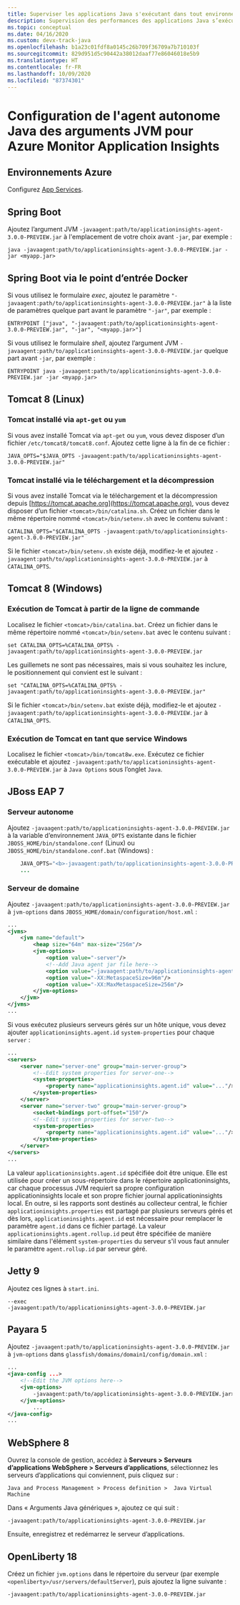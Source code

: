 ```yaml
---
title: Superviser les applications Java s'exécutant dans tout environnement - Azure Monitor Application Insights
description: Supervision des performances des applications Java s’exécutant dans tout environnement avec l'agent autonomie Java et sans instrumenter l’application. Suivi distribué et mise en correspondance d’applications.
ms.topic: conceptual
ms.date: 04/16/2020
ms.custom: devx-track-java
ms.openlocfilehash: b1a23c01fdf8a0145c26b709f36709a7b710103f
ms.sourcegitcommit: 829d951d5c90442a38012daaf77e86046018e5b9
ms.translationtype: HT
ms.contentlocale: fr-FR
ms.lasthandoff: 10/09/2020
ms.locfileid: "87374301"
---
```

# <a name="configuring-jvm-args-java-standalone-agent-for-azure-monitor-application-insights"></a>Configuration de l'agent autonome Java des arguments JVM pour Azure Monitor Application Insights



## <a name="azure-environments"></a>Environnements Azure

Configurez [App Services](../../app-service/configure-language-java.md#set-java-runtime-options).

## <a name="spring-boot"></a>Spring Boot

Ajoutez l’argument JVM `-javaagent:path/to/applicationinsights-agent-3.0.0-PREVIEW.jar` à l'emplacement de votre choix avant `-jar`, par exemple :

```
java -javaagent:path/to/applicationinsights-agent-3.0.0-PREVIEW.jar -jar <myapp.jar>
```

## <a name="spring-boot-via-docker-entry-point"></a>Spring Boot via le point d’entrée Docker

Si vous utilisez le formulaire *exec*, ajoutez le paramètre `"-javaagent:path/to/applicationinsights-agent-3.0.0-PREVIEW.jar"` à la liste de paramètres quelque part avant le paramètre `"-jar"`, par exemple :

```
ENTRYPOINT ["java", "-javaagent:path/to/applicationinsights-agent-3.0.0-PREVIEW.jar", "-jar", "<myapp.jar>"]
```

Si vous utilisez le formulaire *shell*, ajoutez l’argument JVM `-javaagent:path/to/applicationinsights-agent-3.0.0-PREVIEW.jar` quelque part avant `-jar`, par exemple :

```
ENTRYPOINT java -javaagent:path/to/applicationinsights-agent-3.0.0-PREVIEW.jar -jar <myapp.jar>
```

## <a name="tomcat-8-linux"></a>Tomcat 8 (Linux)

### <a name="tomcat-installed-via-apt-get-or-yum"></a>Tomcat installé via `apt-get` ou `yum`

Si vous avez installé Tomcat via `apt-get` ou `yum`, vous devez disposer d’un fichier `/etc/tomcat8/tomcat8.conf`.  Ajoutez cette ligne à la fin de ce fichier :

```
JAVA_OPTS="$JAVA_OPTS -javaagent:path/to/applicationinsights-agent-3.0.0-PREVIEW.jar"
```

### <a name="tomcat-installed-via-download-and-unzip"></a>Tomcat installé via le téléchargement et la décompression

Si vous avez installé Tomcat via le téléchargement et la décompression depuis [https://tomcat.apache.org](https://tomcat.apache.org), vous devez disposer d’un fichier `<tomcat>/bin/catalina.sh`.  Créez un fichier dans le même répertoire nommé `<tomcat>/bin/setenv.sh` avec le contenu suivant :

```
CATALINA_OPTS="$CATALINA_OPTS -javaagent:path/to/applicationinsights-agent-3.0.0-PREVIEW.jar"
```

Si le fichier `<tomcat>/bin/setenv.sh` existe déjà, modifiez-le et ajoutez `-javaagent:path/to/applicationinsights-agent-3.0.0-PREVIEW.jar` à `CATALINA_OPTS`.


## <a name="tomcat-8-windows"></a>Tomcat 8 (Windows)

### <a name="running-tomcat-from-the-command-line"></a>Exécution de Tomcat à partir de la ligne de commande

Localisez le fichier `<tomcat>/bin/catalina.bat`.  Créez un fichier dans le même répertoire nommé `<tomcat>/bin/setenv.bat` avec le contenu suivant :

```
set CATALINA_OPTS=%CATALINA_OPTS% -javaagent:path/to/applicationinsights-agent-3.0.0-PREVIEW.jar
```

Les guillemets ne sont pas nécessaires, mais si vous souhaitez les inclure, le positionnement qui convient est le suivant :

```
set "CATALINA_OPTS=%CATALINA_OPTS% -javaagent:path/to/applicationinsights-agent-3.0.0-PREVIEW.jar"
```

Si le fichier `<tomcat>/bin/setenv.bat` existe déjà, modifiez-le et ajoutez `-javaagent:path/to/applicationinsights-agent-3.0.0-PREVIEW.jar` à `CATALINA_OPTS`.

### <a name="running-tomcat-as-a-windows-service"></a>Exécution de Tomcat en tant que service Windows

Localisez le fichier `<tomcat>/bin/tomcat8w.exe`.  Exécutez ce fichier exécutable et ajoutez `-javaagent:path/to/applicationinsights-agent-3.0.0-PREVIEW.jar` à `Java Options` sous l’onglet `Java`.


## <a name="jboss-eap-7"></a>JBoss EAP 7

### <a name="standalone-server"></a>Serveur autonome

Ajoutez `-javaagent:path/to/applicationinsights-agent-3.0.0-PREVIEW.jar` à la variable d’environnement `JAVA_OPTS` existante dans le fichier `JBOSS_HOME/bin/standalone.conf` (Linux) ou `JBOSS_HOME/bin/standalone.conf.bat` (Windows) :

```java    ...
    JAVA_OPTS="<b>-javaagent:path/to/applicationinsights-agent-3.0.0-PREVIEW.jar</b> -Xms1303m -Xmx1303m ..."
    ...
```

### <a name="domain-server"></a>Serveur de domaine

Ajoutez `-javaagent:path/to/applicationinsights-agent-3.0.0-PREVIEW.jar` à `jvm-options` dans `JBOSS_HOME/domain/configuration/host.xml` :

```xml
...
<jvms>
    <jvm name="default">
        <heap size="64m" max-size="256m"/>
        <jvm-options>
            <option value="-server"/>
            <!--Add Java agent jar file here-->
            <option value="-javaagent:path/to/applicationinsights-agent-3.0.0-PREVIEW.jar"/>
            <option value="-XX:MetaspaceSize=96m"/>
            <option value="-XX:MaxMetaspaceSize=256m"/>
        </jvm-options>
    </jvm>
</jvms>
...
```

Si vous exécutez plusieurs serveurs gérés sur un hôte unique, vous devez ajouter `applicationinsights.agent.id` `system-properties` pour chaque `server` :

```xml
...
<servers>
    <server name="server-one" group="main-server-group">
        <!--Edit system properties for server-one-->
        <system-properties> 
            <property name="applicationinsights.agent.id" value="..."/>
        </system-properties>
    </server>
    <server name="server-two" group="main-server-group">
        <socket-bindings port-offset="150"/>
        <!--Edit system properties for server-two-->
        <system-properties>
            <property name="applicationinsights.agent.id" value="..."/> 
        </system-properties>
    </server>
</servers>
...
```

La valeur `applicationinsights.agent.id` spécifiée doit être unique. Elle est utilisée pour créer un sous-répertoire dans le répertoire applicationinsights, car chaque processus JVM requiert sa propre configuration applicationinsights locale et son propre fichier journal applicationinsights local. En outre, si les rapports sont destinés au collecteur central, le fichier `applicationinsights.properties` est partagé par plusieurs serveurs gérés et dès lors, `applicationinsights.agent.id` est nécessaire pour remplacer le paramètre `agent.id` dans ce fichier partagé. La valeur `applicationinsights.agent.rollup.id` peut être spécifiée de manière similaire dans l'élément `system-properties` du serveur s'il vous faut annuler le paramètre `agent.rollup.id` par serveur géré.


## <a name="jetty-9"></a>Jetty 9

Ajoutez ces lignes à `start.ini`.

```
--exec
-javaagent:path/to/applicationinsights-agent-3.0.0-PREVIEW.jar
```


## <a name="payara-5"></a>Payara 5

Ajoutez `-javaagent:path/to/applicationinsights-agent-3.0.0-PREVIEW.jar` à `jvm-options` dans `glassfish/domains/domain1/config/domain.xml` :

```xml
...
<java-config ...>
    <!--Edit the JVM options here-->
    <jvm-options>
        -javaagent:path/to/applicationinsights-agent-3.0.0-PREVIEW.jar>
    </jvm-options>
        ...
</java-config>
...
```

## <a name="websphere-8"></a>WebSphere 8

Ouvrez la console de gestion, accédez à **Serveurs > Serveurs d’applications WebSphere > Serveurs d’applications**, sélectionnez les serveurs d’applications qui conviennent, puis cliquez sur : 

```
Java and Process Management > Process definition >  Java Virtual Machine
```
Dans « Arguments Java génériques », ajoutez ce qui suit :
```
-javaagent:path/to/applicationinsights-agent-3.0.0-PREVIEW.jar
```
Ensuite, enregistrez et redémarrez le serveur d’applications.


## <a name="openliberty-18"></a>OpenLiberty 18

Créez un fichier `jvm.options` dans le répertoire du serveur (par exemple `<openliberty>/usr/servers/defaultServer`), puis ajoutez la ligne suivante :
```
-javaagent:path/to/applicationinsights-agent-3.0.0-PREVIEW.jar
```
